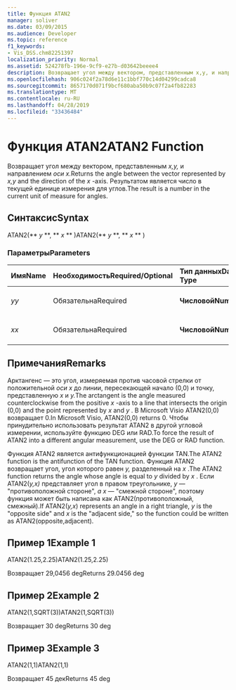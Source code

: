 ```yaml
---
title: Функция ATAN2
manager: soliver
ms.date: 03/09/2015
ms.audience: Developer
ms.topic: reference
f1_keywords:
- Vis_DSS.chm82251397
localization_priority: Normal
ms.assetid: 524278fb-196e-9cf9-e27b-d03642beeee4
description: Возвращает угол между вектором, представленным x,y, и направлением оси x. Результатом является число в текущей единице измерения для углов.
ms.openlocfilehash: 906c024f2a78d6e11c1bbf770c14d04299cadca8
ms.sourcegitcommit: 8657170d071f9bcf680aba50b9c07f2a4fb82283
ms.translationtype: MT
ms.contentlocale: ru-RU
ms.lasthandoff: 04/28/2019
ms.locfileid: "33436484"
---
```

# <a name="atan2-function"></a><span data-ttu-id="dbbeb-104">Функция ATAN2</span><span class="sxs-lookup"><span data-stu-id="dbbeb-104">ATAN2 Function</span></span>

<span data-ttu-id="dbbeb-105">Возвращает угол между вектором, представленным *x,y,* и направлением *оси x.*</span><span class="sxs-lookup"><span data-stu-id="dbbeb-105">Returns the angle between the vector represented by  *x,y*  and the direction of the  *x*  -axis.</span></span> <span data-ttu-id="dbbeb-106">Результатом является число в текущей единице измерения для углов.</span><span class="sxs-lookup"><span data-stu-id="dbbeb-106">The result is a number in the current unit of measure for angles.</span></span> 
  
## <a name="syntax"></a><span data-ttu-id="dbbeb-107">Синтаксис</span><span class="sxs-lookup"><span data-stu-id="dbbeb-107">Syntax</span></span>

<span data-ttu-id="dbbeb-108">ATAN2(\*\* *y* \*\*, \*\* *x* \*\* )</span><span class="sxs-lookup"><span data-stu-id="dbbeb-108">ATAN2(\*\* *y* \*\*, \*\* *x* \*\* )</span></span> 
  
### <a name="parameters"></a><span data-ttu-id="dbbeb-109">Параметры</span><span class="sxs-lookup"><span data-stu-id="dbbeb-109">Parameters</span></span>

|<span data-ttu-id="dbbeb-110">**Имя**</span><span class="sxs-lookup"><span data-stu-id="dbbeb-110">**Name**</span></span>|<span data-ttu-id="dbbeb-111">**Необходимость**</span><span class="sxs-lookup"><span data-stu-id="dbbeb-111">**Required/Optional**</span></span>|<span data-ttu-id="dbbeb-112">**Тип данных**</span><span class="sxs-lookup"><span data-stu-id="dbbeb-112">**Data Type**</span></span>|<span data-ttu-id="dbbeb-113">**Описание**</span><span class="sxs-lookup"><span data-stu-id="dbbeb-113">**Description**</span></span>|
|:-----|:-----|:-----|:-----|
| <span data-ttu-id="dbbeb-114">_y_</span><span class="sxs-lookup"><span data-stu-id="dbbeb-114">_y_</span></span> <br/> |<span data-ttu-id="dbbeb-115">Обязательна</span><span class="sxs-lookup"><span data-stu-id="dbbeb-115">Required</span></span>  <br/> |<span data-ttu-id="dbbeb-116">**Числовой**</span><span class="sxs-lookup"><span data-stu-id="dbbeb-116">**Numeric**</span></span> <br/> |<span data-ttu-id="dbbeb-117">_Y_-value of the point.</span><span class="sxs-lookup"><span data-stu-id="dbbeb-117">The  _y_-value of the point.</span></span>  <br/> |
| <span data-ttu-id="dbbeb-118">_x_</span><span class="sxs-lookup"><span data-stu-id="dbbeb-118">_x_</span></span> <br/> |<span data-ttu-id="dbbeb-119">Обязательна</span><span class="sxs-lookup"><span data-stu-id="dbbeb-119">Required</span></span>  <br/> |<span data-ttu-id="dbbeb-120">**Числовой**</span><span class="sxs-lookup"><span data-stu-id="dbbeb-120">**Numeric**</span></span> <br/> |<span data-ttu-id="dbbeb-121">X -value of the point.</span><span class="sxs-lookup"><span data-stu-id="dbbeb-121">The  _x_-value of the point.</span></span>  <br/> |
   
## <a name="remarks"></a><span data-ttu-id="dbbeb-122">Примечания</span><span class="sxs-lookup"><span data-stu-id="dbbeb-122">Remarks</span></span>

<span data-ttu-id="dbbeb-123">Арктангенс — это угол, измеряемая против часовой стрелки от положительной *оси x* до линии, пересекающей начало (0,0) и точку, представленную *x* и *y.*</span><span class="sxs-lookup"><span data-stu-id="dbbeb-123">The arctangent is the angle measured counterclockwise from the positive  *x*  -axis to a line that intersects the origin (0,0) and the point represented by  *x*  and  *y*  .</span></span> <span data-ttu-id="dbbeb-124">В Microsoft Visio ATAN2(0,0) возвращает 0.</span><span class="sxs-lookup"><span data-stu-id="dbbeb-124">In Microsoft Visio, ATAN2(0,0) returns 0.</span></span> <span data-ttu-id="dbbeb-125">Чтобы принудительно использовать результат ATAN2 в другой угловой измерении, используйте функцию DEG или RAD.</span><span class="sxs-lookup"><span data-stu-id="dbbeb-125">To force the result of ATAN2 into a different angular measurement, use the DEG or RAD function.</span></span> 
  
<span data-ttu-id="dbbeb-126">Функция ATAN2 является антифункционацией функции TAN.</span><span class="sxs-lookup"><span data-stu-id="dbbeb-126">The ATAN2 function is the antifunction of the TAN function.</span></span> <span data-ttu-id="dbbeb-127">Функция ATAN2 возвращает угол, угол которого равен  *y,*  разделенный на  *x*  .</span><span class="sxs-lookup"><span data-stu-id="dbbeb-127">The ATAN2 function returns the angle whose angle is equal to  *y*  divided by  *x*  .</span></span> <span data-ttu-id="dbbeb-128">Если ATAN2(*y,x)* представляет угол в правом треугольнике,  *y*  — "противоположной стороне",  *а x*  — "смежной стороне", поэтому функция может быть написана как ATAN2(противоположный, смежный).</span><span class="sxs-lookup"><span data-stu-id="dbbeb-128">If ATAN2(*y,x*) represents an angle in a right triangle,  *y*  is the "opposite side" and  *x*  is the "adjacent side," so the function could be written as ATAN2(opposite,adjacent).</span></span> 
  
## <a name="example-1"></a><span data-ttu-id="dbbeb-129">Пример 1</span><span class="sxs-lookup"><span data-stu-id="dbbeb-129">Example 1</span></span>

<span data-ttu-id="dbbeb-130">ATAN2(1.25,2.25)</span><span class="sxs-lookup"><span data-stu-id="dbbeb-130">ATAN2(1.25,2.25)</span></span>
  
<span data-ttu-id="dbbeb-131">Возвращает 29,0456 deg</span><span class="sxs-lookup"><span data-stu-id="dbbeb-131">Returns 29.0456 deg</span></span>
  
## <a name="example-2"></a><span data-ttu-id="dbbeb-132">Пример 2</span><span class="sxs-lookup"><span data-stu-id="dbbeb-132">Example 2</span></span>

<span data-ttu-id="dbbeb-133">ATAN2(1,SQRT(3))</span><span class="sxs-lookup"><span data-stu-id="dbbeb-133">ATAN2(1,SQRT(3))</span></span>
  
<span data-ttu-id="dbbeb-134">Возвращает 30 deg</span><span class="sxs-lookup"><span data-stu-id="dbbeb-134">Returns 30 deg</span></span>
  
## <a name="example-3"></a><span data-ttu-id="dbbeb-135">Пример 3</span><span class="sxs-lookup"><span data-stu-id="dbbeb-135">Example 3</span></span>

<span data-ttu-id="dbbeb-136">ATAN2(1,1)</span><span class="sxs-lookup"><span data-stu-id="dbbeb-136">ATAN2(1,1)</span></span>
  
<span data-ttu-id="dbbeb-137">Возвращает 45 дек</span><span class="sxs-lookup"><span data-stu-id="dbbeb-137">Returns 45 deg</span></span>
  

